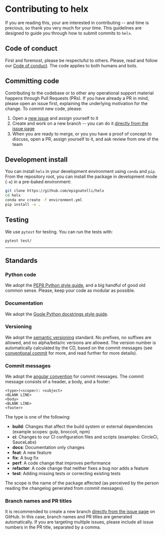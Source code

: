 # Contributing to helx
If you are reading this, your are interested in contributing -- and time is precious, so thank you very much for your time.
This guidelines are designed to guide you through how to submit commits to `helx`.


## Code of conduct
First and foremost, please be respectuful to others.
Please, read and follow our [Code of conduct](https://github.com/epignatelli/helx/CODE_OF_CONDUCT.md).
The code applies to both humans and bots.


## Committing code
Contributing to the codebase or to other any operational support material happens through Pull Requests (PRs).
If you have already a PR in mind, please open an issue first, explaining the underlying motivation for the change.
To commit new code, please:
1. Open a [new issue](https://github.com/epignatelli/helx/issues/new/choose) and assign yourself to it
2. Create and work on a new branch -- you can do it [directly from the issue page](https://docs.github.com/en/issues/tracking-your-work-with-issues/creating-a-branch-for-an-issue)
3. When you are ready to merge, or you you have a proof of concept to discuss, open a PR, assign yourself to it, and ask review from one of the team



## Development install
You can install `helx` in your development environment using `conda` and `pip`.
From the repository root, you can install the package in development mode (`-e`) in a pre-baked environment:
```bash
git clone https://github.com/epignatelli/helx
cd helx
conda env create -f environment.yml
pip install -e .
```

## Testing
We use `pytest` for testing.
You can run the tests with:
```bash
pytest test/
```

---
## Standards
### Python code
We adopt the [PEP8 Python style guide](https://peps.python.org/pep-0008/), and a big handful of good old common sense.
Please, keep your code as modular as possible.

### Documentation
We adopt the [Goole Python docstrings style guide](https://google.github.io/styleguide/pyguide.html#38-comments-and-docstrings).

### Versioning
We adopt the [semantic versioning](https://semver.org/) standard.
No prefixes, no suffixes are allowed, and no alpha/beta/rc versions are allowed.
The version number is automatically calculated by the CD, based on the commit messages (see [conventional commit](https://www.conventionalcommits.org/en/v1.0.0/#how-does-this-relate-to-semver) for more, and read further for more details).

### Commit messages
We adopt the [angular convention](https://github.com/angular/angular/blob/68a6a07/CONTRIBUTING.md#commit) for commit messages.
The commit message consists of a header, a body, and a footer:
```
<type>(<scope>): <subject>
<BLANK LINE>
<body>
<BLANK LINE>
<footer>
```
The type is one of the following:
* **build**: Changes that affect the build system or external dependencies (example scopes: gulp, broccoli, npm)
* **ci**: Changes to our CI configuration files and scripts (examples: CircleCi, SauceLabs)
* **docs**: Documentation only changes
* **feat**: A new feature
* **fix**: A bug fix
* **perf**: A code change that improves performance
* **refactor**: A code change that neither fixes a bug nor adds a feature
* **test**: Adding missing tests or correcting existing tests

The scope is the name of the package affected (as perceived by the person reading the changelog generated from commit messages).

### Branch names and PR titles
It is recommended to create a new branch [directly from the issue page](https://docs.github.com/en/issues/tracking-your-work-with-issues/creating-a-branch-for-an-issue) on GitHub.
In this case, branch names and PR titles are generated automatically.
If you are targeting multiple issues, please include all issue numbers in the PR title, separated by a comma.
